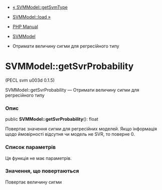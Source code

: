 - [« SVMModel::getSvmType](svmmodel.getsvmtype.md)
- [SVMModel::load »](svmmodel.load.md)

- [PHP Manual](index.md)
- [SVMModel](class.svmmodel.md)
- Отримати величину сигми для регресійного типу

# SVMModel::getSvrProbability

(PECL svm u003d 0.1.5)

SVMModel::getSvrProbability — Отримати величину сигми для регресійного
типу

### Опис

public **SVMModel::getSvrProbability**(): float

Повертає значення сигми для регресійних моделей. Якщо інформація щодо
ймовірності відсутня чи модель не SVR, то поверне 0.

### Список параметрів

Ця функція не має параметрів.

### Значення, що повертаються

Повертає величину сигми
